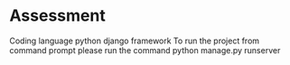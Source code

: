 # Assessment
Coding language python django framework
To run the project from command prompt please run the command python manage.py runserver
